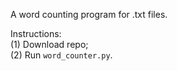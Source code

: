 A word counting program for .txt files.

Instructions:<br/>
(1) Download repo;<br/>
(2) Run `word_counter.py`.
